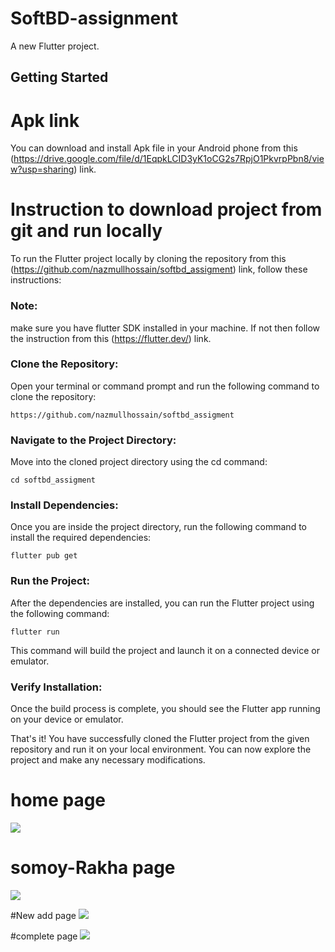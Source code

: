 # SoftBD-assignment

A new Flutter project.

## Getting Started

# Apk link
You can download and install Apk file in your Android phone from this (https://drive.google.com/file/d/1EqpkLCID3yK1oCG2s7RpjO1PkvrpPbn8/view?usp=sharing) link.



# Instruction to download project from git and run locally
To run the Flutter project locally by cloning the repository from this (https://github.com/nazmullhossain/softbd_assigment) link, follow these instructions:
### Note:
make sure you have flutter SDK installed in your machine. If not then follow the instruction from this (https://flutter.dev/) link.


### Clone the Repository:
Open your terminal or command prompt and run the following command to clone the repository:

```https://github.com/nazmullhossain/softbd_assigment```

### Navigate to the Project Directory:
Move into the cloned project directory using the cd command:

```cd softbd_assigment```

### Install Dependencies:
Once you are inside the project directory, run the following command to install the required dependencies:

```flutter pub get```

### Run the Project:
After the dependencies are installed, you can run the Flutter project using the following command:

```flutter run```

This command will build the project and launch it on a connected device or emulator.

### Verify Installation:
Once the build process is complete, you should see the Flutter app running on your device or emulator.

That's it! You have successfully cloned the Flutter project from the given repository and run it on your local environment. You can now explore the project and make any necessary modifications.


# home page
<img src="https://raw.githubusercontent.com/nazmullhossain/softbd_assigment/main/images/1.jfif?token=GHSAT0AAAAAACRPISOMON53SHRIH4AJJIWYZUSHXNA">

# somoy-Rakha page
<img src="https://raw.githubusercontent.com/nazmullhossain/softbd_assigment/main/images/2.jfif?token=GHSAT0AAAAAACRPISONMNESWTEHIHDMAT22ZUSH4CQ">

#New add page
<img src="https://raw.githubusercontent.com/nazmullhossain/softbd_assigment/main/images/3.jfif?token=GHSAT0AAAAAACRPISOMENPBU3G5NTJH4FCAZUSH7EQ"/>

#complete page
<img src="https://raw.githubusercontent.com/nazmullhossain/softbd_assigment/main/images/4.jfif?token=GHSAT0AAAAAACRPISOMS6ESGAYWNZ6GKNP2ZUSIAKQ"/>

